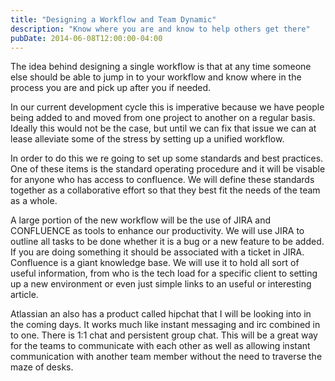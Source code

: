 ```yaml
---
title: "Designing a Workflow and Team Dynamic"
description: "Know where you are and know to help others get there"
pubDate: 2014-06-08T12:00:00-04:00
---
```


The idea behind designing a single workflow is that at any time someone else should be able to jump in to your workflow and know where in the process you are and pick up after you if needed.

In our current development cycle this is imperative because we have people being added to and moved from one project to another on a regular basis. Ideally this would not be the case, but until we can fix that issue we can at lease alleviate some of the stress by setting up a unified workflow.

In order to do this we re going to set up some standards and best practices. One of these items is the standard operating procedure and it will be visable for anyone who has access to confluence. We will define these standards together as a collaborative effort so that they best fit the needs of the team as a whole.

A large portion of the new workflow will be the use of JIRA and CONFLUENCE as tools to enhance our productivity. We will use JIRA to outline all tasks to be done whether it is a bug or a new feature to be added. If you are doing something it should be associated with a ticket in JIRA. Confluence is a giant knowledge base. We will use it to hold all sort of useful information, from who is the tech load for a specific client to setting up a new environment or even just simple links to an useful or interesting article.

Atlassian an also has a product called hipchat that I will be looking into in the coming days. It works much like instant messaging and irc combined in to one. There is 1:1 chat and persistent group chat. This will be a great way for the teams to communicate with each other as well as allowing instant communication with another team member without the need to traverse the maze of desks.
